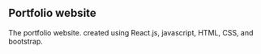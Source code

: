 
## Portfolio website

The portfolio website. created using React.js, javascript, HTML, CSS, and bootstrap.

